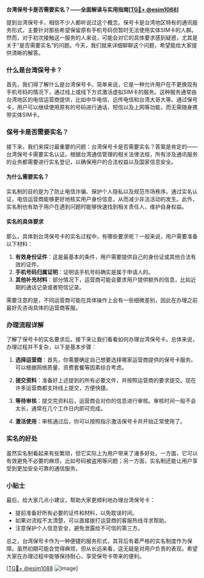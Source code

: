 **台湾保号卡是否需要实名？——全面解读与实用指南[[TG💪+ @esim1088](https://t.me/s/esim1088)]**

提到台湾保号卡，相信不少人都听说过这个概念。保号卡是台湾地区特有的通讯服务形式，主要针对那些希望保留原有手机号码但暂时无法使用实体SIM卡的人群。然而，对于初次接触这一服务的人来说，可能会对它的具体要求感到疑惑，尤其是关于“是否需要实名”的问题。今天，我们就来详细聊聊这个问题，希望能给大家提供清晰的解答。

### 什么是台湾保号卡？

首先，我们得了解什么是台湾保号卡。简单来说，它是一种允许用户在不更换现有手机号码的情况下，通过线上或线下方式激活虚拟SIM卡的服务。这种服务通常由台湾地区的电信运营商提供，比如中华电信、远传电信和台湾大哥大等。通过保号卡，用户可以继续使用原有的号码进行通话、短信以及上网等功能，而无需随身携带实体SIM卡。

### 保号卡是否需要实名？

接下来，我们来探讨最重要的问题：台湾保号卡是否需要实名？答案是肯定的——台湾保号卡需要实名认证。根据台湾通信管理的相关法律法规，所有涉及通讯服务的业务都需要进行实名登记，以确保用户的合法权益以及国家信息安全。

#### 为什么需要实名？

实名制的目的是为了防止电信诈骗、保护个人隐私以及规范市场秩序。通过实名认证，电信运营商能够更好地核实用户身份信息，从而减少非法活动的发生。此外，实名制也有助于用户在遇到问题时能够快速找到相关责任人，维护自身权益。

#### 实名的具体要求

那么，具体到台湾保号卡的实名过程中，有哪些要求呢？一般来说，用户需要准备以下材料：

1. **有效身份证件**：这是最基本的条件，用户需要提供自己的身份证或其他合法有效的证件。
2. **手机号码归属证明**：证明该手机号码确实是属于申请人的。
3. **其他补充材料**：部分情况下，运营商可能会要求用户提供额外的信息，比如近期的通话记录或者短信记录。

需要注意的是，不同运营商可能在具体操作上会有一些细微差别，因此在办理之前最好先咨询具体的运营商客服。

### 办理流程详解

了解了保号卡的实名要求后，接下来让我们看看如何办理台湾保号卡。总体来说，办理过程并不复杂，以下是基本步骤：

1. **选择运营商**：首先，你需要确定自己想要选择哪家运营商提供的保号卡服务。可以根据网络质量、资费套餐等因素综合考虑。
   
2. **提交资料**：准备好上述提到的所有必要文件，并按照运营商的要求提交。现在许多运营商都支持线上提交，方便快捷。

3. **等待审核**：提交完资料后，运营商会对你的信息进行审核。审核时间一般不会太长，通常在几个工作日内即可完成。

4. **激活使用**：审核通过后，你可以按照指示激活保号卡并开始正常使用了。

### 实名的好处

虽然实名制看起来有些繁琐，但它实际上为用户带来了诸多好处。一方面，它可以有效避免不必要的麻烦，比如号码被盗用等问题；另一方面，实名制还能让用户享受到更加安全可靠的通信服务。

### 小贴士

最后，给大家几点小建议，帮助大家更顺利地办理台湾保号卡：

- 提前准备好所有必要的证件和材料，以免耽误时间。
- 如果对流程不太清楚，可以直接拨打运营商的客服热线寻求帮助。
- 注意保护个人信息安全，避免泄露给不可信的第三方。

总之，台湾保号卡作为一种便捷的服务形式，其背后有着严格的实名制度作为保障。虽然初期可能会觉得麻烦，但从长远来看，这无疑是对用户负责的表现。希望大家在办理过程中能够保持耐心，享受保号卡带来的便利。

[[TG💪+ @esim1088](https://t.me/s/esim1088) ![Image](https://i.postimg.cc/4NQfJmqS/Snipaste-2025-05-13-00-14-12.png)]